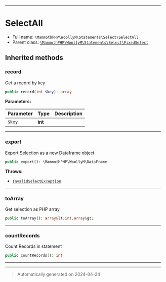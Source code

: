 ***

# SelectAll





* Full name: `\MammothPHP\WoollyM\Statements\Select\SelectAll`
* Parent class: [`\MammothPHP\WoollyM\Statements\Select\FixedSelect`](./FixedSelect.md)






## Inherited methods


### record

Get a record by key

```php
public record(int $key): array
```








**Parameters:**

| Parameter | Type | Description |
|-----------|------|-------------|
| `$key` | **int** |  |





***

### export

Export Selection as a new Dataframe object

```php
public export(): \MammothPHP\WoollyM\DataFrame
```











**Throws:**

- [`InvalidSelectException`](../../Exceptions/InvalidSelectException.md)



***

### toArray

Get selection as PHP array

```php
public toArray(): array&lt;int,array&gt;
```












***

### countRecords

Count Records in statement

```php
public countRecords(): int
```












***


***
> Automatically generated on 2024-04-24
